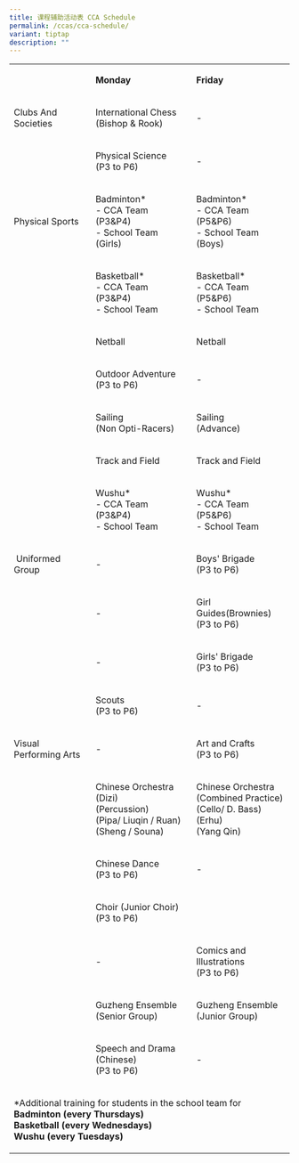 ```yaml
---
title: 课程辅助活动表 CCA Schedule
permalink: /ccas/cca-schedule/
variant: tiptap
description: ""
---
```

<p></p><table><tbody><tr><td rowspan="1" colspan="1"><p>&nbsp;</p></td><td rowspan="1" colspan="1"><p><strong>Monday</strong></p></td><td rowspan="1" colspan="1"><p><strong>Friday</strong></p></td></tr><tr><td rowspan="1" colspan="1"><p>Clubs And Societies</p></td><td rowspan="1" colspan="1"><p>International Chess<br>(Bishop &amp; Rook)</p></td><td rowspan="1" colspan="1"><p>-</p></td></tr><tr><td rowspan="1" colspan="1"><p>&nbsp;</p></td><td rowspan="1" colspan="1"><p>Physical Science<br>(P3 to P6)</p></td><td rowspan="1" colspan="1"><p>-</p></td></tr><tr><td rowspan="1" colspan="1"><p>Physical Sports</p></td><td rowspan="1" colspan="1"><p>Badminton*<br>- CCA Team <br>(P3&amp;P4)<br>- School Team <br>(Girls)</p></td><td rowspan="1" colspan="1"><p>Badminton*<br>- CCA Team <br>(P5&amp;P6)<br>- School Team <br>(Boys)<br></p></td></tr><tr><td rowspan="1" colspan="1"><p>&nbsp;</p></td><td rowspan="1" colspan="1"><p>Basketball*<br>- CCA Team <br>(P3&amp;P4) <br>- School Team</p></td><td rowspan="1" colspan="1"><p>Basketball*<br>- CCA Team <br>(P5&amp;P6) <br>- School Team</p></td></tr><tr><td rowspan="1" colspan="1"><p>&nbsp;</p></td><td rowspan="1" colspan="1"><p>Netball</p></td><td rowspan="1" colspan="1"><p>Netball</p></td></tr><tr><td rowspan="1" colspan="1"><p>&nbsp;</p></td><td rowspan="1" colspan="1"><p>Outdoor Adventure<br>(P3 to P6)</p></td><td rowspan="1" colspan="1"><p>-</p></td></tr><tr><td rowspan="1" colspan="1"><p>&nbsp;</p></td><td rowspan="1" colspan="1"><p>Sailing<br>(Non Opti-Racers)</p></td><td rowspan="1" colspan="1"><p>Sailing <br>(Advance)</p></td></tr><tr><td rowspan="1" colspan="1"><p>&nbsp;</p></td><td rowspan="1" colspan="1"><p>Track and Field</p></td><td rowspan="1" colspan="1"><p>Track and Field</p></td></tr><tr><td rowspan="1" colspan="1"><p>&nbsp;</p></td><td rowspan="1" colspan="1"><p>Wushu*<br>- CCA Team <br>(P3&amp;P4) <br>- School Team</p></td><td rowspan="1" colspan="1"><p>Wushu*<br>- CCA Team <br>(P5&amp;P6) <br>- School Team</p></td></tr><tr><td rowspan="1" colspan="1"><p>&nbsp;Uniformed Group</p></td><td rowspan="1" colspan="1"><p>-</p></td><td rowspan="1" colspan="1"><p>Boys' Brigade<br>(P3 to P6)</p></td></tr><tr><td rowspan="1" colspan="1"><p>&nbsp;</p></td><td rowspan="1" colspan="1"><p>-</p></td><td rowspan="1" colspan="1"><p>Girl Guides(Brownies) <br>(P3 to P6)</p></td></tr><tr><td rowspan="1" colspan="1"><p>&nbsp;</p></td><td rowspan="1" colspan="1"><p>-</p></td><td rowspan="1" colspan="1"><p>Girls' Brigade<br>(P3 to P6)</p></td></tr><tr><td rowspan="1" colspan="1"><p></p></td><td rowspan="1" colspan="1"><p>Scouts<br>(P3 to P6)</p></td><td rowspan="1" colspan="1"><p>-</p></td></tr><tr><td rowspan="1" colspan="1"><p>Visual Performing Arts</p></td><td rowspan="1" colspan="1"><p>-</p></td><td rowspan="1" colspan="1"><p>Art and Crafts<br>(P3 to P6)</p></td></tr><tr><td rowspan="1" colspan="1"><p></p></td><td rowspan="1" colspan="1"><p>Chinese Orchestra <br>(Dizi)<br>(Percussion)<br>(Pipa/ Liuqin / Ruan)<br>(Sheng / Souna)</p></td><td rowspan="1" colspan="1"><p>Chinese Orchestra<br>(Combined Practice)<br>(Cello/ D. Bass)<br>(Erhu)<br>(Yang Qin)</p></td></tr><tr><td rowspan="1" colspan="1"><p></p></td><td rowspan="1" colspan="1"><p>Chinese Dance <br>(P3 to P6)</p></td><td rowspan="1" colspan="1"><p>-</p></td></tr><tr><td rowspan="1" colspan="1"><p></p></td><td rowspan="1" colspan="1"><p>Choir (Junior Choir)<br>(P3 to P6)</p></td><td rowspan="1" colspan="1"><p></p></td></tr><tr><td rowspan="1" colspan="1"><p></p></td><td rowspan="1" colspan="1"><p>-</p></td><td rowspan="1" colspan="1"><p>Comics and Illustrations <br>(P3 to P6)</p></td></tr><tr><td rowspan="1" colspan="1"><p>&nbsp;</p></td><td rowspan="1" colspan="1"><p>Guzheng Ensemble<br>(Senior Group)</p></td><td rowspan="1" colspan="1"><p>Guzheng Ensemble <br>(Junior Group)</p></td></tr><tr><td rowspan="1" colspan="1"><p>&nbsp;</p></td><td rowspan="1" colspan="1"><p>Speech and Drama (Chinese) <br>(P3 to P6)</p></td><td rowspan="1" colspan="1"><p>-</p></td></tr><tr><td rowspan="1" colspan="3"><p>*Additional training for students in the school team for <br><strong>Badminton (every Thursdays)</strong><br><strong>Basketball (every Wednesdays) </strong><br><strong>Wushu (every Tuesdays)</strong></p></td></tr></tbody></table><p></p>
